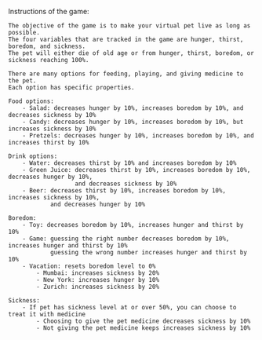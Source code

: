 Instructions of the game:
	
	The objective of the game is to make your virtual pet live as long as possible.
	The four variables that are tracked in the game are hunger, thirst, boredom, and sickness.
	The pet will either die of old age or from hunger, thirst, boredom, or sickness reaching 100%.
	
	There are many options for feeding, playing, and giving medicine to the pet. 
	Each option has specific properties.
	
	Food options:
		- Salad: decreases hunger by 10%, increases boredom by 10%, and decreases sickness by 10% 
	    - Candy: decreases hunger by 10%, increases boredom by 10%, but increases sickness by 10%
		- Pretzels: decreases hunger by 10%, increases boredom by 10%, and increases thirst by 10%
	
	Drink options:
		- Water: decreases thirst by 10% and increases boredom by 10%
		- Green Juice: decreases thirst by 10%, increases boredom by 10%, decreases hunger by 10%, 
					   and decreases sickness by 10%
		- Beer: decreases thirst by 10%, increases boredom by 10%, increases sickness by 10%,
				and decreases hunger by 10%
	
	Boredom: 
		- Toy: decreases boredom by 10%, increases hunger and thirst by 10%
		- Game: guessing the right number decreases boredom by 10%, increases hunger and thirst by 10%
				guessing the wrong number increases hunger and thirst by 10%
		- Vacation: resets boredom level to 0%
			- Mumbai: increases sickness by 20%
			- New York: increases hunger by 10%
			- Zurich: increases sickness by 20%
			
	Sickness:
		- If pet has sickness level at or over 50%, you can choose to treat it with medicine
			- Choosing to give the pet medicine decreases sickness by 10%
			- Not giving the pet medicine keeps increases sickness by 10%
				
